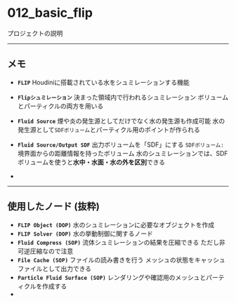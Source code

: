 # 012_basic_flip

プロジェクトの説明

------

## メモ

- **`FLIP`**
  Houdiniに搭載されている水をシュミレーションする機能

- **`Flipシュミレーション`**
  決まった領域内で行われるシュミレーション
  ボリュームとパーティクルの両方を用いる

- **`Fluid Source`**
  煙や炎の発生源としてだけでなく水の発生源も作成可能
  水の発生源として`SDFボリューム`とパーティクル用のポイントが作られる

- **`Fluid Source/Output SDF`**
  出力ボリュームを「SDF」にする
  `SDFボリューム:`境界面からの距離情報を持ったボリューム
  水のシュミレーションでは、SDFボリュームを使うと**水中・水面・水の外を区別**できる

- 


------

## 使用したノード (抜粋)

- **``FLIP Object (DOP)``**
  水のシュミレーションに必要なオブジェクトを作成
- **``FLIP Solver (DOP)``**
  水の挙動制御に関するノード
- **``Fluid Compress (SOP)``**
  流体シュミレーションの結果を圧縮できる
  ただし非可逆圧縮なので注意
- **``File Cache (SOP)``**
  ファイルの読み書きを行う
  メッシュの状態をキャッシュファイルとして出力できる
- **``Particle Fluid Surface (SOP)``**
  レンダリングや確認用のメッシュとパーティクルを作成する
- 